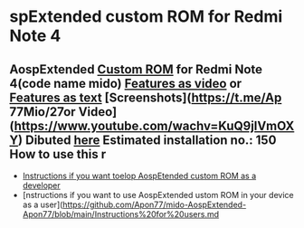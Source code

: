 spExtended custom ROM for Redmi Note 4
============================

AospExtended [Custom ROM](https://beebom.com/best-custom-roms-android-phones/) for Redmi Note 4(code name mido)
[Features as video](https://ww.youtube.m/watch?v=KuQ9jIVmOXY) or [Features as text](https://forum.xda-developers.com/t/rom-11-0-aospextended-rom-v8-0-unofficial-surya.4202905/)
[Screenshots](https://t.me/Ap
77Mio/27or Video](https://www.youtube.com/wachv=KuQ9jIVmOXY)
Dibuted [here](https://t.me/rn4donloads4885)
Estimated installation no.: 150
How to use this r
---------------
* [Instructions if you want toelop AospEtended custom ROM as a developer](https://github.com/Apon77/mido-AospExtended-Apon77/blob/main/Instructions%20for%20developers.md)
* [nstructions if you want to use AospExtended ustom ROM in your device as a user](https://github.com/Apon77/mido-AospExtended-Apon77/blob/main/Instructions%20for%20users.md
